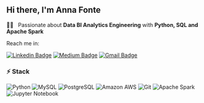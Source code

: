## Hi there, I'm Anna Fonte 



:woman_technologist: &nbsp;  Passionate about **Data BI Analytics Engineering** with **Python, SQL and Apache Spark**

Reach me in:

[![Linkedin Badge](https://img.shields.io/badge/-annafontefarre-blue?style=flat-square&logo=Linkedin&logoColor=white&link=https://www.linkedin.com/in/annafonte/)](https://www.linkedin.com/in/annafonte/)
[![Medium Badge](https://img.shields.io/badge/-@afonte-03a57a?style=flat-square&labelColor=000000&logo=Medium&link=https://medium.com/@annafonte/)](https://medium.com/@afonte)
[![Gmail Badge](https://img.shields.io/badge/-afonte33@gmail.com-c14438?style=flat-square&logo=Gmail&logoColor=white&link=mailto:afonte33@gmail.com)](mailto:afonte33@gmail.com)

### ⚡ Stack

![Python](https://img.shields.io/badge/-Python-black?style=flat-square&logo=Python)
![MySQL](https://img.shields.io/badge/-MySQL-black?style=flat-square&logo=mysql)
![PostgreSQL](https://img.shields.io/badge/-PostgreSQL-black?style=flat-square&logo=postgresql)
![Amazon AWS](https://img.shields.io/badge/Amazon%20AWS-232F3E?style=flat-square&logo=amazon-aws)
![Git](https://img.shields.io/badge/-Git-black?style=flat-square&logo=git)
![Apache Spark](https://img.shields.io/badge/-Apache_Spark-black?style=flat-square&logo=apache-spark)
![Jupyter Notebook](https://img.shields.io/badge/-Jupyter_Notebook-black?style=flat-square&logo=jupyter)

